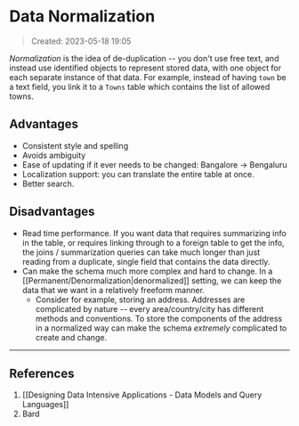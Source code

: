 # Data Normalization
> Created: 2023-05-18 19:05

_Normalization_ is the idea of de-duplication -- you don't use free text, and instead use identified objects to represent stored data, with one object for each separate instance of that data. For example, instead of having `town` be a text field, you link it to a `Towns` table which contains the list of allowed towns.

## Advantages

+ Consistent style and spelling
+ Avoids ambiguity
+ Ease of updating if it ever needs to be changed: Bangalore → Bengaluru
+ Localization support: you can translate the entire table at once.
+ Better search.

## Disadvantages

+ Read time performance. If you want data that requires summarizing info in the table, or requires linking through to a foreign table to get the info, the joins / summarization queries can take much longer than just reading from a duplicate, single field that contains the data directly.
+ Can make the schema much more complex and hard to change. In a [[Permanent/Denormalization|denormalized]] setting, we can keep the data that we want in a relatively freeform manner.
	+ Consider for example, storing an address. Addresses are complicated by nature -- every area/country/city has different methods and conventions. To store the components of the address in a normalized way can make the schema _extremely_ complicated to create and change.


----

## References
1. [[Designing Data Intensive Applications - Data Models and Query Languages]]
2. Bard